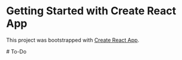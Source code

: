 # Getting Started with Create React App

This project was bootstrapped with [Create React App](https://github.com/facebook/create-react-app).

#   T o - D o  
 